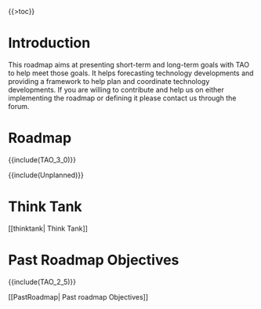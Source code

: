 {{\>toc}}

Introduction
============

This roadmap aims at presenting short-term and long-term goals with TAO to help meet those goals. It helps forecasting technology developments and providing a framework to help plan and coordinate technology developments. If you are willing to contribute and help us on either implementing the roadmap or defining it please contact us through the forum.

Roadmap
=======

{{include(TAO\_3\_0)}}

{{include(Unplanned)}}

Think Tank
==========

[[thinktank| Think Tank]]

Past Roadmap Objectives
=======================

{{include(TAO\_2\_5)}}

[[PastRoadmap| Past roadmap Objectives]]

